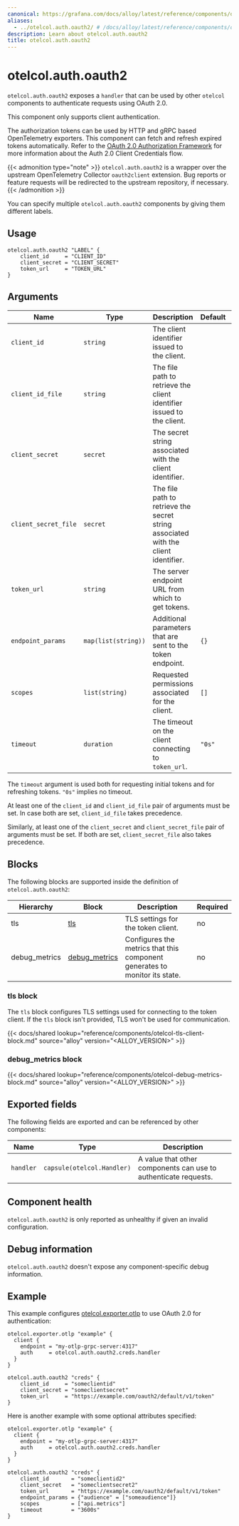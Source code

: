 ```yaml
---
canonical: https://grafana.com/docs/alloy/latest/reference/components/otelcol/otelcol.auth.oauth2/
aliases:
  - ../otelcol.auth.oauth2/ # /docs/alloy/latest/reference/components/otelcol.auth.oauth2/
description: Learn about otelcol.auth.oauth2
title: otelcol.auth.oauth2
---
```


# otelcol.auth.oauth2

`otelcol.auth.oauth2` exposes a `handler` that can be used by other `otelcol` components to authenticate requests using OAuth 2.0.

This component only supports client authentication. 

The authorization tokens can be used by HTTP and gRPC based OpenTelemetry exporters.
This component can fetch and refresh expired tokens automatically.
Refer to the [OAuth 2.0 Authorization Framework](https://datatracker.ietf.org/doc/html/rfc6749#section-4.4) for more information about the Auth 2.0 Client Credentials flow.


{{< admonition type="note" >}}
`otelcol.auth.oauth2` is a wrapper over the upstream OpenTelemetry Collector `oauth2client` extension.
Bug reports or feature requests will be redirected to the upstream repository, if necessary.
{{< /admonition >}}

You can specify multiple `otelcol.auth.oauth2` components by giving them different labels.

## Usage

```alloy
otelcol.auth.oauth2 "LABEL" {
    client_id     = "CLIENT_ID"
    client_secret = "CLIENT_SECRET"
    token_url     = "TOKEN_URL"
}
```

## Arguments

Name                 | Type                | Description                                                                        | Default | Required
-------------------- | ------------------- | ---------------------------------------------------------------------------------- | ------- | --------
`client_id`          | `string`            | The client identifier issued to the client.                                        |         | no
`client_id_file`     | `string`            | The file path to retrieve the client identifier issued to the client.              |         | no
`client_secret`      | `secret`            | The secret string associated with the client identifier.                           |         | no
`client_secret_file` | `secret`            | The file path to retrieve the secret string associated with the client identifier. |         | no
`token_url`          | `string`            | The server endpoint URL from which to get tokens.                                  |         | yes
`endpoint_params`    | `map(list(string))` | Additional parameters that are sent to the token endpoint.                         | `{}`    | no
`scopes`             | `list(string)`      | Requested permissions associated for the client.                                   | `[]`    | no
`timeout`            | `duration`          | The timeout on the client connecting to `token_url`.                               | `"0s"`  | no

The `timeout` argument is used both for requesting initial tokens and for refreshing tokens. `"0s"` implies no timeout.

At least one of the `client_id` and `client_id_file` pair of arguments must be
set. In case both are set, `client_id_file` takes precedence.

Similarly, at least one of the `client_secret` and `client_secret_file` pair of arguments must be set.
If both are set, `client_secret_file` also takes precedence.

## Blocks

The following blocks are supported inside the definition of `otelcol.auth.oauth2`:

Hierarchy | Block   | Description                        | Required
----------|---------|------------------------------------|---------
tls       | [tls][] | TLS settings for the token client. | no
debug_metrics | [debug_metrics][] | Configures the metrics that this component generates to monitor its state. | no

[tls]: #tls-block
[debug_metrics]: #debug_metrics-block

### tls block

The `tls` block configures TLS settings used for connecting to the token client. If the `tls` block isn't provided, TLS won't be used for communication.

{{< docs/shared lookup="reference/components/otelcol-tls-client-block.md" source="alloy" version="<ALLOY_VERSION>" >}}

### debug_metrics block

{{< docs/shared lookup="reference/components/otelcol-debug-metrics-block.md" source="alloy" version="<ALLOY_VERSION>" >}}

## Exported fields

The following fields are exported and can be referenced by other components:

Name      | Type                       | Description
----------|----------------------------|----------------------------------------------------------------
`handler` | `capsule(otelcol.Handler)` | A value that other components can use to authenticate requests.

## Component health

`otelcol.auth.oauth2` is only reported as unhealthy if given an invalid configuration.

## Debug information

`otelcol.auth.oauth2` doesn't expose any component-specific debug information.

## Example

This example configures [otelcol.exporter.otlp][] to use OAuth 2.0 for authentication:

```alloy
otelcol.exporter.otlp "example" {
  client {
    endpoint = "my-otlp-grpc-server:4317"
    auth     = otelcol.auth.oauth2.creds.handler
  }
}

otelcol.auth.oauth2 "creds" {
    client_id     = "someclientid"
    client_secret = "someclientsecret"
    token_url     = "https://example.com/oauth2/default/v1/token"
}
```

Here is another example with some optional attributes specified:
```alloy
otelcol.exporter.otlp "example" {
  client {
    endpoint = "my-otlp-grpc-server:4317"
    auth     = otelcol.auth.oauth2.creds.handler
  }
}

otelcol.auth.oauth2 "creds" {
    client_id       = "someclientid2"
    client_secret   = "someclientsecret2"
    token_url       = "https://example.com/oauth2/default/v1/token"
    endpoint_params = {"audience" = ["someaudience"]}
    scopes          = ["api.metrics"]
    timeout         = "3600s"
}
```

[otelcol.exporter.otlp]: ../otelcol.exporter.otlp/

